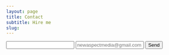 ```yaml
---
layout: page
title: Contact
subtitle: Hire me
slug: 
---
```

<form action="//formspree.io/newaspectmedia@gmail.com"
      method="POST">
    <input type="text" name="name">
    <input type="email" name="_replyto" placeholder="newaspectmedia@gmail.com">
    <input type="submit" value="Send">
    <input type="text" name="_gotcha" style="display:none" />
    <input type="hidden" name="_next" value="//newaspectmedia.com" />
</form>

        